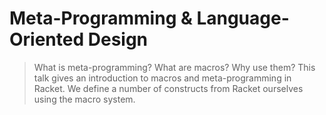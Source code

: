 # Meta-Programming & Language-Oriented Design
> What is meta-programming? What are macros? Why use them? This talk gives an introduction to macros
and meta-programming in Racket. We define a number of constructs from Racket ourselves using the
macro system.

